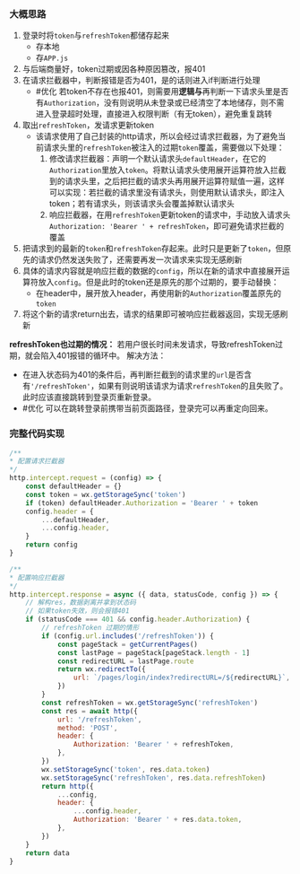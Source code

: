 ### 大概思路
1. 登录时将`token`与`refreshToken`都储存起来
	- 存本地
	- 存`APP.js`
2. 与后端商量好，token过期或因各种原因篡改，报401
3. 在请求拦截器中，判断报错是否为401，是的话则进入if判断进行处理
	- #优化 若token不存在也报401，则需要用**逻辑与**再判断一下请求头里是否有`Authorization`，没有则说明从未登录或已经清空了本地储存，则不需进入登录超时处理，直接进入权限判断（有无token），避免重复跳转
4. 取出`refreshToken`，发请求更新token
	- 该请求使用了自己封装的http请求，所以会经过请求拦截器，为了避免当前请求头里的`refreshToken`被注入的过期`token`覆盖，需要做以下处理：
		1. 修改请求拦截器：声明一个默认请求头`defaultHeader`，在它的`Authorization`里放入`token`。将默认请求头使用展开运算符放入拦截到的请求头里，之后把拦截的请求头再用展开运算符赋值一遍，这样可以实现：若拦截的请求里没有请求头，则使用默认请求头，即注入token；若有请求头，则该请求头会覆盖掉默认请求头
		2. 响应拦截器，在用`refreshToken`更新token的请求中，手动放入请求头`Authorization: 'Bearer ' + refreshToken`，即可避免请求拦截的覆盖
5. 把请求到的最新的`token`和`refreshToken`存起来。此时只是更新了`token`，但原先的请求仍然发送失败了，还需要再发一次请求来实现无感刷新
6. 具体的请求内容就是响应拦截的数据的`config`，所以在新的请求中直接展开运算符放入`config`。但是此时的token还是原先的那个过期的，要手动替换：
	- 在header中，展开放入header，再使用新的`Authorization`覆盖原先的`token`
7. 将这个新的请求return出去，请求的结果即可被响应拦截器返回，实现无感刷新

**refreshToken也过期的情况：** 若用户很长时间未发请求，导致refreshToken过期，就会陷入401报错的循环中。
解决方法：
- 在进入状态码为401的条件后，再判断拦截到的请求里的`url`是否含有`'/refreshToken'`，如果有则说明该请求为请求`refreshToken`的且失败了。此时应该直接跳转到登录页重新登录。
- #优化 可以在跳转登录前携带当前页面路径，登录完可以再重定向回来。

### 完整代码实现
```js
/**
* 配置请求拦截器
*/
http.intercept.request = (config) => {
	const defaultHeader = {}
	const token = wx.getStorageSync('token')
	if (token) defaultHeader.Authorization = 'Bearer ' + token
	config.header = {
		...defaultHeader,
		...config.header,
	}
	return config
}

/**
* 配置响应拦截器
*/
http.intercept.response = async ({ data, statusCode, config }) => {
	// 解构res，数据剥离并拿到状态码
	// 如果token失效，则会报错401
	if (statusCode === 401 && config.header.Authorization) {
		// refreshToken 过期的情形
		if (config.url.includes('/refreshToken')) {
			const pageStack = getCurrentPages()
			const lastPage = pageStack[pageStack.length - 1]
			const redirectURL = lastPage.route
			return wx.redirectTo({
				url: `/pages/login/index?redirectURL=/${redirectURL}`,
			})
		}
		const refreshToken = wx.getStorageSync('refreshToken')
		const res = await http({
			url: '/refreshToken',
			method: 'POST',
			header: {
				Authorization: 'Bearer ' + refreshToken,
			},
		})
		wx.setStorageSync('token', res.data.token)
		wx.setStorageSync('refreshToken', res.data.refreshToken)
		return http({
			...config,
			header: {
				...config.header,
				Authorization: 'Bearer ' + res.data.token,
			},
		})
	}
	return data
}
```

